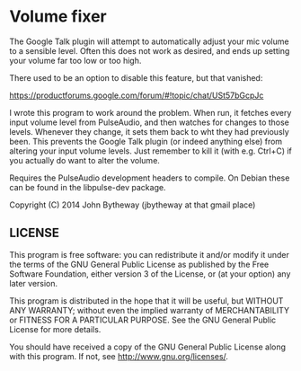 Volume fixer
============

The Google Talk plugin will attempt to automatically adjust your mic volume to
a sensible level.  Often this does not work as desired, and ends up setting
your volume far too low or too high.

There used to be an option to disable this feature, but that vanished:

https://productforums.google.com/forum/#!topic/chat/USt57bGcpJc

I wrote this program to work around the problem.  When run, it fetches every
input volume level from PulseAudio, and then watches for changes to those
levels.  Whenever they change, it sets them back to wht they had previously
been.  This prevents the Google Talk plugin (or indeed anything else) from
altering your input volume levels.  Just remember to kill it (with e.g. Ctrl+C)
if you actually do want to alter the volume.

Requires the PulseAudio development headers to compile.  On Debian these can be
found in the libpulse-dev package.

Copyright (C) 2014  John Bytheway (jbytheway at that gmail place)


LICENSE
-------
This program is free software: you can redistribute it and/or modify it under
the terms of the GNU General Public License as published by the Free Software
Foundation, either version 3 of the License, or (at your option) any later
version.

This program is distributed in the hope that it will be useful, but WITHOUT ANY
WARRANTY; without even the implied warranty of MERCHANTABILITY or FITNESS FOR A
PARTICULAR PURPOSE.  See the GNU General Public License for more details.

You should have received a copy of the GNU General Public License along with
this program.  If not, see <http://www.gnu.org/licenses/>.


